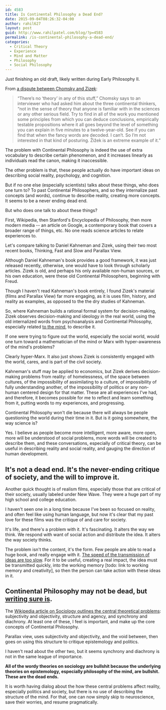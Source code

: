 ```yaml
---
id: 4583
title: Is Continental Philosophy a Dead End?
date: 2015-09-04T08:26:32-04:00
author: rahil627
layout: post
guid: http://www.rahilpatel.com/blog/?p=4583
permalink: /is-continental-philosophy-a-dead-end/
categories:
  - Critical Theory
  - Experience
  - Mind and Matter
  - Philosophy
  - Social Philosophy
---
```

Just finishing an old draft, likely written during Early Philosophy II.

From <a href="http://www.openculture.com/2013/07/slavoj-zizek-responds-to-noam-chomsky.html">a dispute between Chomsky and Zizek</a>:
<blockquote>“There’s no ‘theory’ in any of this stuff,” Chomsky says to an interviewer who had asked him about the three continental thinkers, “not in the sense of theory that anyone is familiar with in the sciences or any other serious field. Try to find in all of the work you mentioned some principles from which you can deduce conclusions, empirically testable propositions where it all goes beyond the level of something you can explain in five minutes to a twelve-year-old. See if you can find that when the fancy words are decoded. I can’t. So I’m not interested in that kind of posturing. Žižek is an extreme example of it.”</blockquote>

The problem with Continental Philosophy is indeed the use of extra vocabulary to describe certain phenomenon, and it increases linearly as individuals read the canon, making it inaccessible. 

The other problem is that, these people actually do have important ideas on describing social reality, psychology, and cognition. 

But if no one else (especially scientists) talks about these things, who does one turn to? To past Continental Philosophers, and so they internalize past concepts (and words), continue to describe reality, creating more concepts. It seems to be a never ending dead end.

But who does one talk to about these things?

First, Wikipedia, then Stanford's Encyclopedia of Philosophy, then more modern media -- an article on Google, a contemporary book that covers a broader range of things, etc. No one reads science articles to relate experiences to.

Let's compare talking to Daniel Kahneman and Zizek, using their two most recent books, Thinking, Fast and Slow and Parallax View.

Although Daniel Kahneman's book provides a good framework, it was just released recently, otherwise, one would have to look through scholarly articles. Zizek is old, and perhaps his only available non-human sources, or his own education, were these old Continental Philosophers, beginning with Freud.

Though I haven't read Kahneman's book entirely, I found Zizek's material (films and Parallax View) far more engaging, as it is uses film, history, and reality as examples, as opposed to the the dry studies of Kahneman.

So, where Kahneman builds a rational formal system for decision-making, Zizek observes decision-making and ideology in the real world, using the old internalized words from psychoanalysis and Continental Philosophy, especially related <a href="https://en.wikipedia.org/wiki/Philosophy_of_mind#Philosophy_of_mind_in_the_continental_tradition">to the mind</a>, to describe it.

If one were trying to figure out the world, especially the social world, would one turn toward a mathematician of the mind or Marx with hyper-awareness of the mind's problems?

Clearly hyper-Marx. It also just shows Zizek is consistently engaged with the world, cares, and is part of the civil society.

Kahneman's stuff may be applied to economics, but Zizek derives decision-making problems from reality: of homelessness, of the space between cultures, of the impossibility of assimilating to a culture, of impossibility of fully understanding another, of the impossibility of politics or any non-human centered design for that matter. These are all experiences I've had, and therefore, it becomes possible for me to reflect and learn something from it, putting words to my experiences, and progressing.

Continental Philosophy won't die because there will always be people questioning the world during their time in it. But is it going somewhere, the way science is?

Yes. I believe as people become more intelligent, more aware, more open, more will be understood of social problems, more words will be created to describe them, and these conversations, especially of critical theory, can be useful in describing reality and social reality, and gauging the direction of human development.

<strong>It's not a dead end. It's the never-ending critique of society, and the will to improve it.</strong>
--

Another quick thought is of realism films, especially those that are critical of their society, usually labeled under New Wave. They were a huge part of my high school and college education.

I haven't seen one in a long time because I've been so focused on reality, and often feel like using human language, but now it's clear that my past love for these films was the critique of and care for society.

It's life, and there's a problem with it. It's fascinating. It alters the way we think. We respond with want of social action and distribute the idea. It alters the way society thinks.

The problem isn't the content, it's the form. Few people are able to read a huge book, and really engage with it. <a href="http://www.rahilpatel.com/blog/the-speed-of-ideas">The speed of the transmission of ideas are too slow</a>. For it to be useful, creating a real impact, the idea must be transmitted quickly, into the working memory [todo: link to working memory and creativity], so then the person can take action with these ideas in it.

<strong>Continental Philosophy may not be dead, but <a href="http://www.rahilpatel.com/blog/no-more-writing">writing sure is</a>.</strong>
--

The <a href="https://en.wikipedia.org/wiki/Sociology#Central_theoretical_problems">Wikipedia article on Sociology outlines the central theoretical problems</a>: subjectivity and objectivity, structure and agency, and synchrony and diachrony. At least one of these, I feel is important, and make up the core concepts of Continental Philosophy.

Parallax view, uses subjectivity and objectivity, and the void between, then goes on using this structure to critique epistemology and politics.

I haven't read about the other two, but it seems synchrony and diachrony is not in the same league of importance.

<strong>All of the wordy theories on sociology are bullshit because the underlying theories on epistemology, especially philosophy of the mind, are bullshit. These are the dead ends.</strong>

It is worth having dialog about the how these central problems affect reality, especially politics and society, but there is no use of describing the structure of the mind. For that, one can now simply skip to neuroscience, save their worries, and resume pragmatically.